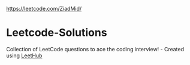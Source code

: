 https://leetcode.com/ZiadMid/

# Leetcode-Solutions
Collection of LeetCode questions to ace the coding interview! - Created using [LeetHub](https://github.com/QasimWani/LeetHub)

